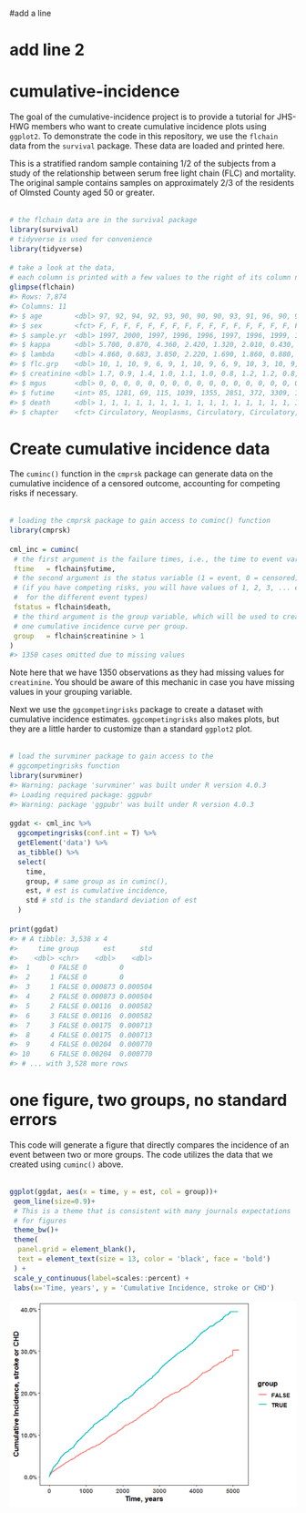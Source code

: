 
<!-- README.md is generated from README.Rmd. Please edit that file -->
#add a line
# add line 2

# cumulative-incidence

The goal of the cumulative-incidence project is to provide a tutorial
for JHS-HWG members who want to create cumulative incidence plots using
`ggplot2`. To demonstrate the code in this repository, we use the
`flchain` data from the `survival` package. These data are loaded and
printed here.

This is a stratified random sample containing 1/2 of the subjects from a
study of the relationship between serum free light chain (FLC) and
mortality. The original sample contains samples on approximately 2/3 of
the residents of Olmsted County aged 50 or greater.

``` r

# the flchain data are in the survival package
library(survival)
# tidyverse is used for convenience
library(tidyverse)

# take a look at the data, 
# each column is printed with a few values to the right of its column name
glimpse(flchain)
#> Rows: 7,874
#> Columns: 11
#> $ age        <dbl> 97, 92, 94, 92, 93, 90, 90, 90, 93, 91, 96, 90, 90, 97, ...
#> $ sex        <fct> F, F, F, F, F, F, F, F, F, F, F, F, F, F, F, F, F, F, F,...
#> $ sample.yr  <dbl> 1997, 2000, 1997, 1996, 1996, 1997, 1996, 1999, 1996, 19...
#> $ kappa      <dbl> 5.700, 0.870, 4.360, 2.420, 1.320, 2.010, 0.430, 2.470, ...
#> $ lambda     <dbl> 4.860, 0.683, 3.850, 2.220, 1.690, 1.860, 0.880, 2.700, ...
#> $ flc.grp    <dbl> 10, 1, 10, 9, 6, 9, 1, 10, 9, 6, 9, 10, 3, 10, 9, 6, 7, ...
#> $ creatinine <dbl> 1.7, 0.9, 1.4, 1.0, 1.1, 1.0, 0.8, 1.2, 1.2, 0.8, 1.3, 1...
#> $ mgus       <dbl> 0, 0, 0, 0, 0, 0, 0, 0, 0, 0, 0, 0, 0, 0, 0, 0, 0, 0, 0,...
#> $ futime     <int> 85, 1281, 69, 115, 1039, 1355, 2851, 372, 3309, 1326, 27...
#> $ death      <dbl> 1, 1, 1, 1, 1, 1, 1, 1, 1, 1, 1, 1, 1, 1, 1, 1, 1, 1, 1,...
#> $ chapter    <fct> Circulatory, Neoplasms, Circulatory, Circulatory, Circul...
```

# Create cumulative incidence data

The `cuminc()` function in the `cmprsk` package can generate data on the
cumulative incidence of a censored outcome, accounting for competing
risks if necessary.

``` r

# loading the cmprsk package to gain access to cuminc() function
library(cmprsk)

cml_inc = cuminc(
 # the first argument is the failure times, i.e., the time to event variable
 ftime   = flchain$futime, 
 # the second argument is the status variable (1 = event, 0 = censored)
 # (if you have competing risks, you will have values of 1, 2, 3, ... etc 
 #  for the different event types)
 fstatus = flchain$death,
 # the third argument is the group variable, which will be used to create 
 # one cumulative incidence curve per group.
 group   = flchain$creatinine > 1
)
#> 1350 cases omitted due to missing values
```

Note here that we have 1350 observations as they had missing values for
`creatinine`. You should be aware of this mechanic in case you have
missing values in your grouping variable.

Next we use the `ggcompetingrisks` package to create a dataset with
cumulative incidence estimates. `ggcompetingrisks` also makes plots, but
they are a little harder to customize than a standard `ggplot2` plot.

``` r

# load the survminer package to gain access to the
# ggcompetingrisks function 
library(survminer)
#> Warning: package 'survminer' was built under R version 4.0.3
#> Loading required package: ggpubr
#> Warning: package 'ggpubr' was built under R version 4.0.3

ggdat <- cml_inc %>%
  ggcompetingrisks(conf.int = T) %>%
  getElement('data') %>%
  as_tibble() %>%
  select(
    time,
    group, # same group as in cuminc(),
    est, # est is cumulative incidence,
    std # std is the standard deviation of est
  )

print(ggdat)
#> # A tibble: 3,538 x 4
#>     time group      est      std
#>    <dbl> <chr>    <dbl>    <dbl>
#>  1     0 FALSE 0        0       
#>  2     1 FALSE 0        0       
#>  3     1 FALSE 0.000873 0.000504
#>  4     2 FALSE 0.000873 0.000504
#>  5     2 FALSE 0.00116  0.000582
#>  6     3 FALSE 0.00116  0.000582
#>  7     3 FALSE 0.00175  0.000713
#>  8     4 FALSE 0.00175  0.000713
#>  9     4 FALSE 0.00204  0.000770
#> 10     6 FALSE 0.00204  0.000770
#> # ... with 3,528 more rows
```

# one figure, two groups, no standard errors

This code will generate a figure that directly compares the incidence of
an event between two or more groups. The code utilizes the data that we
created using `cuminc()` above.

``` r

ggplot(ggdat, aes(x = time, y = est, col = group))+
 geom_line(size=0.9)+
 # This is a theme that is consistent with many journals expectations
 # for figures
 theme_bw()+
 theme(
  panel.grid = element_blank(),
  text = element_text(size = 13, color = 'black', face = 'bold')
 ) +
 scale_y_continuous(label=scales::percent) +
 labs(x='Time, years', y = 'Cumulative Incidence, stroke or CHD')
```

![](README_files/figure-gfm/unnamed-chunk-2-1.png)<!-- -->
